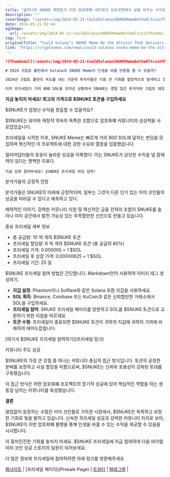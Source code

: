```yaml
---
title: "솔라나의 SNUKE 메멘토가 이번 암호화폐 네트워크 상승국면에서 삶을 바꾸는 수익을 제공할 수 있는 대체 암호화폐가 될 수 있을까요"
description: ""
coverImage: "/assets/img/2024-05-21-CouldSolanasSNUKEMemeBetheAltcoinThatDeliversLifeChangingReturnsinThisCryptoBullRun_thumbnail.png"
date: 2024-05-21 02:44
ogImage: 
  url: /assets/img/2024-05-21-CouldSolanasSNUKEMemeBetheAltcoinThatDeliversLifeChangingReturnsinThisCryptoBullRun_thumbnail.png
tag: Tech
originalTitle: "Could Solana’s SNUKE Meme Be the Altcoin That Delivers Life Changing Returns in This Crypto Bull Run?"
link: "https://cryptonews.com/news/could-solanas-snuke-meme-be-the-altcoin-that-delivers-life-changing-returns-in-this-crypto-bull-run.htm"
---
```



```markdown
![Thumbnail](/assets/img/2024-05-21-CouldSolanasSNUKEMemeBetheAltcoinThatDeliversLifeChangingReturnsinThisCryptoBullRun_thumbnail.png)

# 2024 크립토 불런에서 Solana의 SNUKE Meme이 인생을 바꿀 반환을 줄 수 있을까?

2024년 크립토 불런이 속도를 내는 가운데 투자자들은 다음 큰 기회를 열정적으로 탐색하고 있습니다. 수많은 알트코인 중에서 'South Park'의 경멸적 유머에 영감을 받은 미미 코인인 SNUKE는 잠재적인 게임 체인저로 떠오르고 있습니다.

이미 프리세일이 거의 800 SOL을 모아낸 상황에서 SNUKE는 경험 많은 투자자와 크립토 애호가들의 상당한 관심을 끌고 있습니다.
```

<div class="content-ad"></div>

**지금 놓치지 마세요! 최고의 가격으로 $SNUKE 토큰을 구입하세요**

$SNUKE가 엄청난 수익을 창출할 수 있을까요?

$SNUKE는 유머와 재정적 약속의 독특한 조합으로 암호화폐 커뮤니티의 상상력을 사로잡았습니다.

프리세일을 시작한 이후, SNUKE Meme는 빠르게 거의 800 SOL에 달하는 펀딩을 모집하며 혁신적인 이 프로젝트에 대한 강한 수요와 열정을 입증했습니다.

<div class="content-ad"></div>

얼리어답터들의 호응이 놀라운 성공을 이룩했다. 이는 SNUKE가 상당한 수익을 낼 잠재력이 있다는 명백한 지표다.

``지금 당장 참여하세요! $SNUKE 프리세일 마감 임박!``

분석가들의 긍정적 전망

분석가들은 SNUKE의 미래에 긍정적이며, 일부는 그것이 다른 인기 있는 미미 코인들의 성공을 따라갈 수 있다고 예측하고 있다.

<div class="content-ad"></div>

매력적인 이야기, 강력한 커뮤니티 지원 및 혁신적인 금융 전략의 조합이 SNUKE를 솔라나 미미 공간에서 발전 가능성 있는 주목할만한 신인으로 만들고 있습니다.

중요 프리세일 세부 정보

- 총 공급량: 10 억 개의 $SNUKE 토큰
- 프리세일 할당량: 6 억 개의 $SNUKE 토큰 (총 공급의 60%)
- 프리세일 가격: 0.000005 = 1 $SOL
- 프리세일 후 상장 가격: 0.00000625 = 1 $SOL
- 프리세일 기간: 25 일

$SNUKE 프리세일 참여 방법은 간단합니다. Markdown언어 사용하여 이미지 태그 생성하기.

<div class="content-ad"></div>

- **지갑 설정**: Phantom이나 Solflare와 같은 Solana 호환 지갑을 사용하세요.
- **SOL 획득**: Binance, Coinbase 또는 KuCoin과 같은 신뢰할만한 거래소에서 SOL을 구입하세요.
- **프리세일 참여**: SNUKE 프리세일 페이지를 방문하고 SOL을 $SNUKE 토큰으로 교환하기 위한 지침을 따르세요.
- **토큰 수령**: 프리세일이 종료되면 $SNUKE 토큰이 귀하의 지갑에 귀하의 기여에 비례하여 에어드랍됩니다.

[여기서 $SNUKE 프리세일 참여하기](프리세일 링크)

커뮤니티 주도 성공

$SNUKE의 가장 큰 강점 중 하나는 커뮤니티 중심적 접근 방식입니다. 토큰의 공정한 분배를 보장하고 사설 할당을 피함으로써, $SNUKE는 신뢰와 포용성이 강화된 토대를 구축했습니다.

<div class="content-ad"></div>

이 접근 방식은 어떤 암호화폐 프로젝트의 장기적 성공에 있어 핵심적인 역할을 하는 생동감 넘치는 커뮤니티를 육성했습니다.

**결론**

끊임없이 등장하는 수많은 미미 코인들로 가득한 시장에서, $SNUKE은 독특하고 유망한 기회로 빛을 발하고 있습니다. 신속한 프리세일 성공과 강력한 커뮤니티 지지로 보아, $SNUKE이 이번 암호화폐 불행을 통해 인생을 바꿀 수 있는 수익을 제공할 수 있음을 시사합니다.

이 흥미진진한 기회를 놓치지 마세요. $SNUKE 프리세일에 지금 참여하여 다음 바이럴 미미 코인 성공 스토리의 일원이 되어보세요.

<div class="content-ad"></div>

더 많은 정보와 프리세일에 참여하려면 아래 링크를 방문해주세요

[웹사이트](Website) | [프리세일 페이지](Presale Page) | [트위터](Twitter) | [텔레그램](Telegram) |
